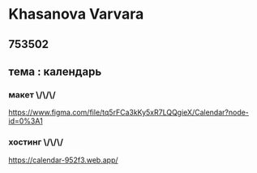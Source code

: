 # Khasanova Varvara
## 753502
## тема : календарь
### макет \\/\\/\\/
https://www.figma.com/file/tq5rFCa3kKy5xR7LQQgieX/Calendar?node-id=0%3A1
### хостинг \\/\\/\\/
https://calendar-952f3.web.app/
